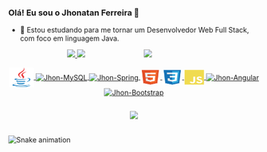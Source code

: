 ### Olá! Eu sou o Jhonatan Ferreira 👋

- 🌻 Estou estudando para me tornar um Desenvolvedor Web Full Stack, com foco em linguagem Java. 

<img align="right" width="46%" src="https://media.giphy.com/media/2KOUaMezKiaic/giphy.gif">


<div align="center">
  <a href="https://github.com/jhonatanferreira94">
  <img width="50%" src="https://github-readme-stats.vercel.app/api?username=jhonatanferreira94&show_icons=true&theme=ayu-mirage&include_all_commits=true&count_private=true"/>
  <img width="50%" src="https://github-readme-stats.vercel.app/api/top-langs/?username=jhonatanferreira94&layout=compact&langs_count=7&theme=ayu-mirage"/>

</div>
  
  <div align="center": inline_block"><br>
  <img align="center" alt= "Jhon-Java" height="40" width="50" src="https://github.com/devicons/devicon/blob/master/icons/java/java-original.svg">
  <img align="center" alt="Jhon-MySQL" height="35" width="45" src="https://cdn.jsdelivr.net/gh/devicons/devicon/icons/mysql/mysql-original.svg" />
  <img align="center"alt="Jhon-Spring" height="35" width="35" src="https://cdn.jsdelivr.net/gh/devicons/devicon/icons/spring/spring-original.svg" />
  <img align="center" alt="Jhon-HTML" height="30" width="40" src="https://raw.githubusercontent.com/devicons/devicon/master/icons/html5/html5-original.svg">
  <img align="center" alt="Jhon-CSS" height="30" width="40" src="https://raw.githubusercontent.com/devicons/devicon/master/icons/css3/css3-original.svg">
  <img align="center" alt="Jhon-Js" height="30" width="40" src="https://raw.githubusercontent.com/devicons/devicon/master/icons/javascript/javascript-plain.svg">
  <img align="center" alt="Jhon-Angular" height="35" width="40" src="https://cdn.jsdelivr.net/gh/devicons/devicon/icons/angularjs/angularjs-plain.svg" /> 
  <img align="center" alt="Jhon-Bootstrap" height="35" width="40" src="https://cdn.jsdelivr.net/gh/devicons/devicon/icons/bootstrap/bootstrap-original.svg" />
  </div>
  
  ##
  ###
<div align="center">     
<a href="https://www.linkedin.com/in/jhonatan-ferreira-61191b33/" target="_blank"><img src="https://img.shields.io/badge/-LinkedIn-%230077B5?style=for-the-badge&logo=linkedin&logoColor=white" target="_blank"></a> 
      

##
####
    
</div>

![Snake animation](https://github.com/jhonatanferreira94/jhonatanferreira94/blob/output/github-contribution-grid-snake.svg)
